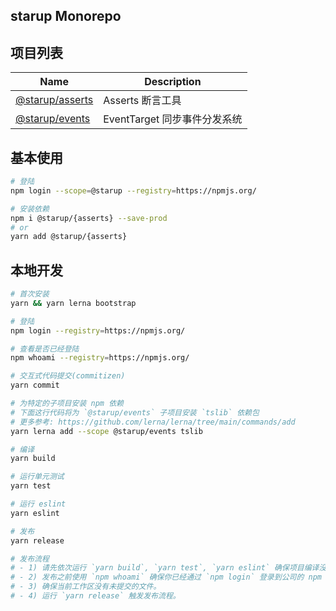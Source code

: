starup Monorepo
--------------

## 项目列表
Name | Description
-----|------------
[@starup/asserts](./packages/asserts/README.md) | Asserts 断言工具
[@starup/events](./packages/events/README.md) | EventTarget 同步事件分发系统



## 基本使用
```bash
# 登陆
npm login --scope=@starup --registry=https://npmjs.org/

# 安装依赖
npm i @starup/{asserts} --save-prod
# or
yarn add @starup/{asserts}
```

## 本地开发
```bash
# 首次安装
yarn && yarn lerna bootstrap

# 登陆
npm login --registry=https://npmjs.org/

# 查看是否已经登陆
npm whoami --registry=https://npmjs.org/

# 交互式代码提交(commitizen)
yarn commit

# 为特定的子项目安装 npm 依赖
# 下面这行代码将为 `@starup/events` 子项目安装 `tslib` 依赖包
# 更多参考: https://github.com/lerna/lerna/tree/main/commands/add
yarn lerna add --scope @starup/events tslib

# 编译
yarn build

# 运行单元测试
yarn test

# 运行 eslint
yarn eslint

# 发布
yarn release

# 发布流程
# - 1) 请先依次运行 `yarn build`, `yarn test`, `yarn eslint` 确保项目编译没有出现错误。
# - 2) 发布之前使用 `npm whoami` 确保你已经通过 `npm login` 登录到公司的 npm registry，否则发布会失败。
# - 3) 确保当前工作区没有未提交的文件。
# - 4) 运行 `yarn release` 触发发布流程。
```
